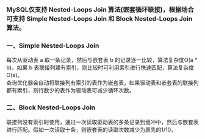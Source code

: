 ### MySQL仅支持 Nested-Loops Join 算法(嵌套循环联接)，根据场合可支持 Simple Nested-Loops Join 和 Block Nested-Loops Join 算法。   

### 一、Simple Nested-Loops Join
每次从驱动表 a 取一条记录，然后与嵌套表 b 的记录逐一比较，算法复杂度O(a * b)。如果 b 表联接列建有索引，则比较时可利用索引进行快速匹配，算法复杂度O(a)。   
查询优化器会自动将联接列有索引的表作为嵌套表，如果驱动表和嵌套表的联接列都有索引，则行数少的表作为驱动表可减少循环次数。   

### 二、Block Nested-Loops Join
联接列没有索引时使用，通过一次读取驱动表的多条记录到缓冲中，然后与嵌套表进行匹配。假如一次读取十条，则嵌套表的读取次数减少为原先的1/10。   
